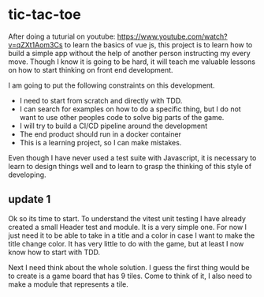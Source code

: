 # tic-tac-toe

After doing a tuturial on youtube: https://www.youtube.com/watch?v=qZXt1Aom3Cs to learn the basics of vue js, this project is to learn how to build a simple app without the help of another person instructing my every move. Though I know it is going to be hard, it will teach me valuable lessons on how to start thinking on front end development.

I am going to put the following constraints on this development.
- I need to start from scratch and directly with TDD.
- I can search for examples on how to do a specific thing, but I do not want to use other peoples code to solve big parts of the game.
- I will try to build a CI/CD pipeline around the development
- The end product should run in a docker container
- This is a learning project, so I can make mistakes.

Even though I have never used a test suite with Javascript, it is necessary to learn to design things well and to learn to grasp the thinking of this style of developing.

## update 1

Ok so its time to start. To understand the vitest unit testing I have already created a small Header  test and module. It is a very simple one. For now I just need it to be able to take in a title and a color in case I want to make the title change color. It has very little to do with the game, but at least I now know how to start with TDD.

Next I need think about the whole solution. I guess the first thing would be to create is a game board that has 9 tiles. Come to think of it, I also need to make a module that represents a tile. 